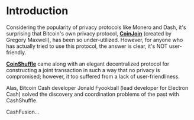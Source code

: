 # Introduction

Considering the popularity of privacy protocols like Monero and Dash, it's surprising that Bitcoin's own privacy protocol, __[CoinJoin](https://en.bitcoin.it/wiki/CoinJoin)__ (created by Gregory Maxwell), has been so under-utilized. However, for anyone who has actually tried to use this protocol, the answer is clear, it's NOT user-friendly.

__[CoinShuffle](https://ipfs.io/ipfs/QmYKRAnBiVjkh5TPiLhbM7CmAX27cibZidn1SvxVGnsjAf)__ came along with an elegant decentralized protocol for constructing a joint transaction in such a way that no privacy is compromised; however, it too suffered from a lack of user-friendliness.

Alas, Bitcoin Cash developer Jonald Fyookball (lead developer for Electron Cash) solved the discovery and coordination problems of the past with CashShuffle.

CashFusion...
